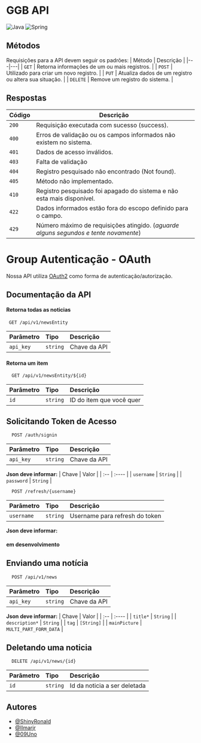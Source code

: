 # GGB API 
![Java](https://img.shields.io/badge/java-%23ED8B00.svg?style=for-the-badge&logo=openjdk&logoColor=white)
![Spring](https://img.shields.io/badge/spring-%236DB33F.svg?style=for-the-badge&logo=spring&logoColor=white)


## Métodos
Requisições para a API devem seguir os padrões:
| Método | Descrição |
|---|---|
| `GET` | Retorna informações de um ou mais registros. |
| `POST` | Utilizado para criar um novo registro. |
| `PUT` | Atualiza dados de um registro ou altera sua situação. |
| `DELETE` | Remove um registro do sistema. |

## Respostas

| Código | Descrição |
|---|---|
| `200` | Requisição executada com sucesso (success).|
| `400` | Erros de validação ou os campos informados não existem no sistema.|
| `401` | Dados de acesso inválidos.|
| `403` | Falta de validação|
| `404` | Registro pesquisado não encontrado (Not found).|
| `405` | Método não implementado.|
| `410` | Registro pesquisado foi apagado do sistema e não esta mais disponível.|
| `422` | Dados informados estão fora do escopo definido para o campo.|
| `429` | Número máximo de requisições atingido. (*aguarde alguns segundos e tente novamente*)|

# Group Autenticação - OAuth

Nossa API utiliza [OAuth2](https://auth0.com/pt) como forma de autenticação/autorização.
## Documentação da API

#### Retorna todas as noticias

```http
 GET /api/v1/newsEntity
```

| Parâmetro   | Tipo       | Descrição                           |
| :---------- | :--------- | :---------------------------------- |
| `api_key` | `string` | Chave da API |

#### Retorna um item

```http
  GET /api/v1/newsEntity/${id}
```

| Parâmetro   | Tipo       | Descrição                                   |
| :---------- | :--------- | :------------------------------------------ |
| `id`      | `string` | ID do item que você quer |

## Solicitando Token de Acesso

```http
  POST /auth/signin
```

| Parâmetro   | Tipo       | Descrição                                   |
| :---------- | :--------- | :------------------------------------------ |
| `api_key`      | `string` | Chave da API |

**Json deve informar:**
| Chave | Valor |
| :-- | :---- |
| `username` | `String` |
| `password` | `String` |

```http
  POST /refresh/{username}
```

| Parâmetro   | Tipo       | Descrição                                   |
| :---------- | :--------- | :------------------------------------------ |
| `username`      | `string` | Username para refresh do token |

**Json deve informar:**
#### em desenvolvimento

## Enviando uma notícia

```http
  POST /api/v1/news
```

| Parâmetro   | Tipo       | Descrição                                   |
| :---------- | :--------- | :------------------------------------------ |
| `api_key`      | `string` | Chave da API |

**Json deve informar:**
| Chave | Valor |
| :-- | :---- |
| `title*` | `String` |
| `description*` | `String` |
| `tag` | `[String]` |
| `mainPicture` | `MULTI_PART_FORM_DATA` |

## Deletando uma noticia

```http
  DELETE /api/v1/news/{id}
```

| Parâmetro   | Tipo       | Descrição                                   |
| :---------- | :--------- | :------------------------------------------ |
| `id`      | `string` | Id da noticia a ser deletada |



## Autores

- [@ShinyRonald](https://github.com/ShinyRonald)
- [@Ilmarjr ](https://github.com/Ilmarjr)
- [@09Uno](https://github.com/09Uno)
